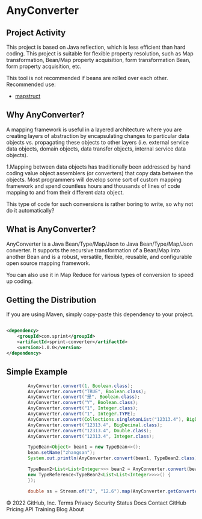 # AnyConverter

## Project Activity

This project is based on Java reflection, which is less efficient than hard coding. This project is suitable for
flexible property resolution, such as Map transformation, Bean/Map property acquisition, form transformation Bean, form
property acquisition, etc.

This tool is not recommended if beans are rolled over each other. Recommended use:

- [mapstruct](https://github.com/mapstruct/mapstruct)

## Why AnyConverter?

A mapping framework is useful in a layered architecture where you are creating layers of abstraction by encapsulating
changes to particular data objects vs. propagating these objects to other layers (i.e. external service data objects,
domain objects, data transfer objects, internal service data objects).

1.Mapping between data objects has traditionally been addressed by hand coding value object assemblers (or converters)
that copy data between the objects. Most programmers will develop some sort of custom mapping framework and spend
countless hours and thousands of lines of code mapping to and from their different data object.

This type of code for such conversions is rather boring to write, so why not do it automatically?

## What is AnyConverter?

AnyConverter is a Java Bean/Type/Map/Json to Java Bean/Type/Map/Json converter. It supports the recursive transformation
of a Bean/Map into another Bean and is a robust, versatile, flexible, reusable, and configurable open source mapping
framework.

You can also use it in Map Reduce for various types of conversion to speed up coding.

## Getting the Distribution

If you are using Maven, simply copy-paste this dependency to your project.

```XML

<dependency>
    <groupId>com.sprint</groupId>
    <artifactId>sprint-converter</artifactId>
    <version>1.0.0</version>
</dependency>
```

## Simple Example

```Java
        AnyConverter.convert(1, Boolean.class);
        AnyConverter.convert("TRUE", Boolean.class);
        AnyConverter.convert("是", Boolean.class);
        AnyConverter.convert("Y", Boolean.class);
        AnyConverter.convert("1", Integer.class);
        AnyConverter.convert("1", Integer.TYPE);
        AnyConverter.convert(Collections.singletonList("12313.4"), BigDecimal.class);
        AnyConverter.convert("12313.4", BigDecimal.class);
        AnyConverter.convert("12313.4", Double.class);
        AnyConverter.convert("12313.4", Integer.class);

        TypeBean<Object> bean1 = new TypeBean<>();
        bean.setName("zhangsan");
        System.out.println(AnyConverter.convert(bean1, TypeBean2.class));

        TypeBean2<List<List<Integer>>> bean2 = AnyConverter.convert(bean1,
        new TypeReference<TypeBean2<List<List<Integer>>>>() {
        });

        double ss = Stream.of("2", "12.6").map(AnyConverter.getConverter(String.class, Double.TYPE).asfunc()).reduce(Double::sum).get();
```

© 2022 GitHub, Inc. Terms Privacy Security Status Docs Contact GitHub Pricing API Training Blog About
